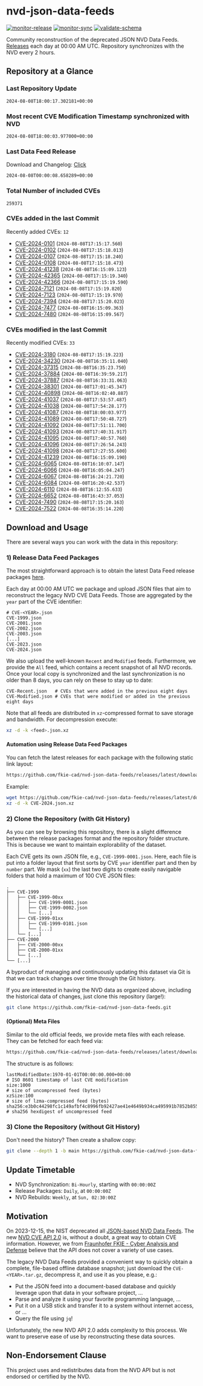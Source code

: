 # nvd-json-data-feeds

[![monitor-release](https://github.com/fkie-cad/nvd-json-data-feeds/actions/workflows/monitor_release.yml/badge.svg)](https://github.com/fkie-cad/nvd-json-data-feeds/actions/workflows/monitor_release.yml)
[![monitor-sync](https://github.com/fkie-cad/nvd-json-data-feeds/actions/workflows/monitor_sync.yml/badge.svg)](https://github.com/fkie-cad/nvd-json-data-feeds/actions/workflows/monitor_sync.yml)
[![validate-schema](https://github.com/fkie-cad/nvd-json-data-feeds/actions/workflows/validate_schema.yml/badge.svg)](https://github.com/fkie-cad/nvd-json-data-feeds/actions/workflows/validate_schema.yml)

Community reconstruction of the deprecated JSON NVD Data Feeds.
[Releases](https://github.com/fkie-cad/nvd-json-data-feeds/releases/latest) each day at 00:00 AM UTC.
Repository synchronizes with the NVD every 2 hours.

## Repository at a Glance

### Last Repository Update

```plain
2024-08-08T18:00:17.302181+00:00
```

### Most recent CVE Modification Timestamp synchronized with NVD

```plain
2024-08-08T18:00:03.977000+00:00
```

### Last Data Feed Release

Download and Changelog: [Click](https://github.com/fkie-cad/nvd-json-data-feeds/releases/latest)

```plain
2024-08-08T00:00:08.658289+00:00
```

### Total Number of included CVEs

```plain
259371
```

### CVEs added in the last Commit

Recently added CVEs: `12`

- [CVE-2024-0101](CVE-2024/CVE-2024-01xx/CVE-2024-0101.json) (`2024-08-08T17:15:17.560`)
- [CVE-2024-0102](CVE-2024/CVE-2024-01xx/CVE-2024-0102.json) (`2024-08-08T17:15:18.013`)
- [CVE-2024-0107](CVE-2024/CVE-2024-01xx/CVE-2024-0107.json) (`2024-08-08T17:15:18.240`)
- [CVE-2024-0108](CVE-2024/CVE-2024-01xx/CVE-2024-0108.json) (`2024-08-08T17:15:18.473`)
- [CVE-2024-41238](CVE-2024/CVE-2024-412xx/CVE-2024-41238.json) (`2024-08-08T16:15:09.123`)
- [CVE-2024-42365](CVE-2024/CVE-2024-423xx/CVE-2024-42365.json) (`2024-08-08T17:15:19.340`)
- [CVE-2024-42366](CVE-2024/CVE-2024-423xx/CVE-2024-42366.json) (`2024-08-08T17:15:19.590`)
- [CVE-2024-7121](CVE-2024/CVE-2024-71xx/CVE-2024-7121.json) (`2024-08-08T17:15:19.820`)
- [CVE-2024-7123](CVE-2024/CVE-2024-71xx/CVE-2024-7123.json) (`2024-08-08T17:15:19.970`)
- [CVE-2024-7394](CVE-2024/CVE-2024-73xx/CVE-2024-7394.json) (`2024-08-08T17:15:20.023`)
- [CVE-2024-7477](CVE-2024/CVE-2024-74xx/CVE-2024-7477.json) (`2024-08-08T16:15:09.363`)
- [CVE-2024-7480](CVE-2024/CVE-2024-74xx/CVE-2024-7480.json) (`2024-08-08T16:15:09.567`)


### CVEs modified in the last Commit

Recently modified CVEs: `33`

- [CVE-2024-3180](CVE-2024/CVE-2024-31xx/CVE-2024-3180.json) (`2024-08-08T17:15:19.223`)
- [CVE-2024-34230](CVE-2024/CVE-2024-342xx/CVE-2024-34230.json) (`2024-08-08T16:35:11.040`)
- [CVE-2024-37315](CVE-2024/CVE-2024-373xx/CVE-2024-37315.json) (`2024-08-08T16:35:23.750`)
- [CVE-2024-37884](CVE-2024/CVE-2024-378xx/CVE-2024-37884.json) (`2024-08-08T16:39:59.217`)
- [CVE-2024-37887](CVE-2024/CVE-2024-378xx/CVE-2024-37887.json) (`2024-08-08T16:33:31.063`)
- [CVE-2024-38301](CVE-2024/CVE-2024-383xx/CVE-2024-38301.json) (`2024-08-08T17:01:45.347`)
- [CVE-2024-40898](CVE-2024/CVE-2024-408xx/CVE-2024-40898.json) (`2024-08-08T16:02:40.887`)
- [CVE-2024-41037](CVE-2024/CVE-2024-410xx/CVE-2024-41037.json) (`2024-08-08T17:53:57.487`)
- [CVE-2024-41038](CVE-2024/CVE-2024-410xx/CVE-2024-41038.json) (`2024-08-08T17:54:28.177`)
- [CVE-2024-41087](CVE-2024/CVE-2024-410xx/CVE-2024-41087.json) (`2024-08-08T18:00:03.977`)
- [CVE-2024-41089](CVE-2024/CVE-2024-410xx/CVE-2024-41089.json) (`2024-08-08T17:50:48.727`)
- [CVE-2024-41092](CVE-2024/CVE-2024-410xx/CVE-2024-41092.json) (`2024-08-08T17:51:11.700`)
- [CVE-2024-41093](CVE-2024/CVE-2024-410xx/CVE-2024-41093.json) (`2024-08-08T17:40:31.917`)
- [CVE-2024-41095](CVE-2024/CVE-2024-410xx/CVE-2024-41095.json) (`2024-08-08T17:40:57.760`)
- [CVE-2024-41096](CVE-2024/CVE-2024-410xx/CVE-2024-41096.json) (`2024-08-08T17:26:54.243`)
- [CVE-2024-41098](CVE-2024/CVE-2024-410xx/CVE-2024-41098.json) (`2024-08-08T17:27:55.600`)
- [CVE-2024-41239](CVE-2024/CVE-2024-412xx/CVE-2024-41239.json) (`2024-08-08T16:15:09.190`)
- [CVE-2024-6065](CVE-2024/CVE-2024-60xx/CVE-2024-6065.json) (`2024-08-08T16:10:07.147`)
- [CVE-2024-6066](CVE-2024/CVE-2024-60xx/CVE-2024-6066.json) (`2024-08-08T16:05:04.247`)
- [CVE-2024-6067](CVE-2024/CVE-2024-60xx/CVE-2024-6067.json) (`2024-08-08T16:24:21.720`)
- [CVE-2024-6084](CVE-2024/CVE-2024-60xx/CVE-2024-6084.json) (`2024-08-08T16:20:42.537`)
- [CVE-2024-6110](CVE-2024/CVE-2024-61xx/CVE-2024-6110.json) (`2024-08-08T16:12:55.633`)
- [CVE-2024-6652](CVE-2024/CVE-2024-66xx/CVE-2024-6652.json) (`2024-08-08T16:43:37.053`)
- [CVE-2024-7490](CVE-2024/CVE-2024-74xx/CVE-2024-7490.json) (`2024-08-08T17:15:20.163`)
- [CVE-2024-7522](CVE-2024/CVE-2024-75xx/CVE-2024-7522.json) (`2024-08-08T16:35:14.220`)


## Download and Usage

There are several ways you can work with the data in this repository:

### 1) Release Data Feed Packages

The most straightforward approach is to obtain the latest Data Feed release packages [here](https://github.com/fkie-cad/nvd-json-data-feeds/releases/latest).

Each day at 00:00 AM UTC we package and upload JSON files that aim to reconstruct the legacy NVD CVE Data Feeds.
Those are aggregated by the `year` part of the CVE identifier:

```
# CVE-<YEAR>.json
CVE-1999.json
CVE-2001.json
CVE-2002.json
CVE-2003.json
[...]
CVE-2023.json
CVE-2024.json
```

We also upload the well-known `Recent` and `Modified` feeds.
Furthermore, we provide the `All` feed, which contains a recent snapshot of all NVD records.
Once your local copy is synchronized and the last synchronization is no older than 8 days, you can rely on these to stay up to date:

```plain
CVE-Recent.json   # CVEs that were added in the previous eight days
CVE-Modified.json # CVEs that were modified or added in the previous eight days
```

Note that all feeds are distributed in `xz`-compressed format to save storage and bandwidth.
For decompression execute:

```sh
xz -d -k <feed>.json.xz
```

#### Automation using Release Data Feed Packages

You can fetch the latest releases for each package with the following static link layout:

```sh
https://github.com/fkie-cad/nvd-json-data-feeds/releases/latest/download/CVE-<YEAR>.json.xz
```

Example:

```sh
wget https://github.com/fkie-cad/nvd-json-data-feeds/releases/latest/download/CVE-2024.json.xz
xz -d -k CVE-2024.json.xz
```

### 2) Clone the Repository (with Git History)

As you can see by browsing this repository, there is a slight difference between the release packages format and the repository folder structure.
This is because we want to maintain explorability of the dataset.

Each CVE gets its own JSON file, e.g., `CVE-1999-0001.json`.
Here, each file is put into a folder layout that first sorts by CVE `year` identifier part and then by `number` part.
We mask (`xx`) the last two digits to create easily navigable folders that hold a maximum of 100 CVE JSON files:

```plain
.
├── CVE-1999
│   ├── CVE-1999-00xx
│   │   ├── CVE-1999-0001.json
│   │   ├── CVE-1999-0002.json
│   │   └── [...]
│   ├── CVE-1999-01xx
│   │   ├── CVE-1999-0101.json
│   │   └── [...]
│   └── [...]
├── CVE-2000
│   ├── CVE-2000-00xx
│   ├── CVE-2000-01xx
│   └── [...]
└── [...]
```

A byproduct of managing and continuously updating this dataset via Git is that we can track changes over time through the Git history.

If you are interested in having the NVD data as organized above, including the historical data of changes, just clone this repository (large!):

```sh
git clone https://github.com/fkie-cad/nvd-json-data-feeds.git
```

#### (Optional) Meta Files

Similar to the old official feeds, we provide meta files with each release. They can be fetched for each feed via:

```sh
https://github.com/fkie-cad/nvd-json-data-feeds/releases/latest/download/CVE-<YEAR>.meta
```

The structure is as follows:

```plain
lastModifiedDate:1970-01-01T00:00:00.000+00:00                          # ISO 8601 timestamp of last CVE modification
size:1000                                                               # size of uncompressed feed (bytes)
xzSize:100                                                              # size of lzma-compressed feed (bytes)
sha256:e3b0c44298fc1c149afbf4c8996fb92427ae41e4649b934ca495991b7852b855 # sha256 hexdigest of uncompressed feed
```

### 3) Clone the Repository (without Git History)

Don't need the history? Then create a shallow copy:

```sh
git clone --depth 1 -b main https://github.com/fkie-cad/nvd-json-data-feeds.git
```


## Update Timetable

* NVD Synchronization: `Bi-Hourly`, starting with `00:00:00Z`
* Release Packages: `Daily`, at `00:00:00Z`
* NVD Rebuilds: `Weekly`, at `Sun, 02:30:00Z`


## Motivation

On 2023-12-15, the NIST deprecated all [JSON-based NVD Data Feeds](https://nvd.nist.gov/vuln/data-feeds#divRetirementBanner-1).
The new [NVD CVE API 2.0](https://nvd.nist.gov/developers/vulnerabilities) is, without a doubt, a great way to obtain CVE information.
However, we from [Fraunhofer FKIE - Cyber Analysis and Defense](https://www.fkie.fraunhofer.de/en/departments/cad.html) believe that the API does not cover a variety of use cases.

The legacy NVD Data Feeds provided a convenient way to quickly obtain a complete, file-based offline database snapshot; just download the `CVE-<YEAR>.tar.gz`, decompress it, and use it as you please, e.g.:

- Put the JSON feed into a document-based database and quickly leverage upon that data in your software project, ...
- Parse and analyze it using your favorite programming language, ...
- Put it on a USB stick and transfer it to a system without internet access, or ...
- Query the file using `jq`!

Unfortunately, the new NVD API 2.0 adds complexity to this process.
We want to preserve ease of use by reconstructing these data sources.

## Non-Endorsement Clause

This project uses and redistributes data from the NVD API but is not endorsed or certified by the NVD.
